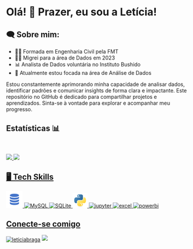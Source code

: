 # Olá! 👋 Prazer, eu sou a Letícia!

<h2 align="left">🗨 Sobre mim:</h2>

- 👨‍🎓 Formada em Engenharia Civil pela FMT 
- 👨‍💻 Migrei para a área de Dados em 2023
- 📊 Analista de Dados voluntária no Instituto Bushido
- 🔭 Atualmente estou focada na área de Análise de Dados
  
</ul>
Estou constantemente aprimorando minha capacidade de analisar dados, identificar padrões e comunicar insights de forma clara e impactante.      
Este repositório no GitHub é dedicado para compartilhar projetos e aprendizados. Sinta-se à vontade para explorar e acompanhar meu progresso. </ul>

</ul>


<h2>Estatísticas  📊</h2>
<br>
 <div>
 <p align="left">
   <a href="https://github.com/letibraga">
   <img height="175em" src="https://github-readme-stats.vercel.app/api?username=letibraga&show_icons=true&theme=dracula&include_all_commits=true&count_private=true"/>
   <img height="175em" src="https://github-readme-stats.vercel.app/api/top-langs/?username=letibraga&layout=compact&langs_count=16&theme=dracula"/>
<div>

<h2 align="left">🖥 Tech Skills</h2>

<img title="SQL" alt="SQL" width="45px" src="https://raw.githubusercontent.com/github/explore/master/topics/sql/sql.png">
<img title="MySQL" alt="MySQL" width="80px" src="https://img.shields.io/badge/MySQL-005C84?style=for-the-badge&logo=mysql&logoColor=white" />
<img title="SQLite" alt="SQLite" width="80px" src="https://img.shields.io/badge/Sqlite-003B57?style=for-the-badge&logo=sqlite&logoColor=white">
<a href="https://www.python.org" target="_blank" rel="noreferrer"> <img src="https://raw.githubusercontent.com/devicons/devicon/master/icons/python/python-original.svg" alt="python" width="40" height="40"/> </a> 
<a href="https://jupyter.org/" target="_blank" rel="noreferrer"> <img src="https://cdn.jsdelivr.net/gh/devicons/devicon/icons/jupyter/jupyter-original-wordmark.svg" alt="jupyter" width="40" height="40"/> </a> 
<a href="https://www.microsoft.com/pt-br/microsoft-365/excel" target="_blank" rel="noreferrer"> <img src="https://seeklogo.com/images/E/excel-logo-974BFF9CB9-seeklogo.com.png" alt="excel" width="40" height="40"/> 
<a href="https://powerbi.microsoft.com/" target="_blank" rel="noreferrer"> <img src="https://upload.wikimedia.org/wikipedia/commons/thumb/c/cf/New_Power_BI_Logo.svg/630px-New_Power_BI_Logo.svg.png" alt="powerbi" width="40" height="40"/> 

<h2>Conecte-se comigo </h2>

<a href="https://www.linkedin.com/in/leticiiabraga" target="blank"><img align="center" src="https://raw.githubusercontent.com/rahuldkjain/github-profile-readme-generator/master/src/images/icons/Social/linked-in-alt.svg" alt="leticiabraga" height="30" width="40" /></a>
<a href = "mailto:leticiiabraga@hotmail.com"><img src="https://img.shields.io/badge/-Gmail-%23333?style=for-the-badge&logo=gmail&logoColor=white" target="_blank"></a>



